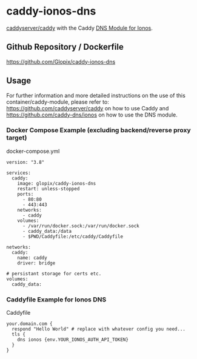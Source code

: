 # caddy-ionos-dns
[caddyserver/caddy](https://github.com/caddyserver/caddy) with the Caddy [DNS Module for Ionos](https://github.com/caddy-dns/ionos).

## Github Repository / Dockerfile
https://github.com/Glopix/caddy-ionos-dns

## Usage
For further information and more detailed instructions on the use of this container/caddy-module, please refer to:  
https://github.com/caddyserver/caddy on how to use Caddy and  
https://github.com/caddy-dns/ionos on how to use the DNS module.  

### Docker Compose Example (excluding backend/reverse proxy target)
docker-compose.yml
```
version: "3.8"

services:
  caddy:
    image: glopix/caddy-ionos-dns
    restart: unless-stopped
    ports:
      - 80:80
      - 443:443
    networks:
      - caddy
    volumes:
      - /var/run/docker.sock:/var/run/docker.sock
      - caddy_data:/data    
      - $PWD/Caddyfile:/etc/caddy/Caddyfile

networks:
  caddy:
    name: caddy
    driver: bridge

# persistant storage for certs etc.
volumes:
  caddy_data:
```

### Caddyfile Example for Ionos DNS
Caddyfile
```
your.domain.com {
  respond "Hello World"	# replace with whatever config you need...
  tls {
    dns ionos {env.YOUR_IONOS_AUTH_API_TOKEN}
  }
}
```
